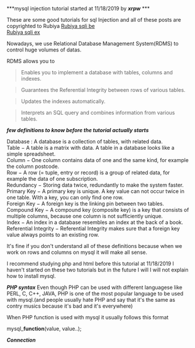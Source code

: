 ***mysql injection tutorial started at 11/18/2019 by ***xrpw*** ***

These are some good tutorials for sql Injection and all of these posts are copyrighted to Rubiya
<a href="https://www.hackerschool.org/Sub_Html/HS_Posting/?uid=42" target="blank">Rubiya sqli be</a>
<br>
<a href="https://www.hackerschool.org/Sub_Html/HS_Posting/?uid=43" target="blank">Rubiya sqli ex</a>


Nowadays, we use Relational Database Management System(RDMS) to control huge volumes of datas.

RDMS allows you to
>Enables you to implement a database with tables, columns and indexes.

>Guarantees the Referential Integrity between rows of various tables.

>Updates the indexes automatically.

>Interprets an SQL query and combines information from various tables.

***few definitions to know before the tutorial actually starts***

Database : A database is a collection of tables, with related data.<br>
Table − A table is a matrix with data. A table in a database looks like a simple spreadsheet.<br>
Column − One column contains data of one and the same kind, for example the column postcode.<br>
Row − A row (= tuple, entry or record) is a group of related data, for example the data of one subscription.<br>
Redundancy − Storing data twice, redundantly to make the system faster.<br>
Primary Key − A primary key is unique. A key value can not occur twice in one table. With a key, you can only find one row.<br>
Foreign Key − A foreign key is the linking pin between two tables.<br>
Compound Key − A compound key (composite key) is a key that consists of multiple columns, because one column is not sufficiently unique.<br>
Index − An index in a database resembles an index at the back of a book.<br>
Referential Integrity − Referential Integrity makes sure that a foreign key value always points to an existing row.<br>

It's fine if you don't understand all of these definitions because when we work on rows and columns on mysql it will make all sense.


I recommend studying php and html before this tutorial
at 11/18/2019 I haven't started on these two tutorials but in the future I will
I will not explain how to install mysql.

***PHP syntax***
Even though PHP can be used with different languagese like PERL, C, C++, JAVA, PHP is one of the most popular language to be used with mysql.(and people usually hate PHP and say that it's the same as contry musics because it's bad and it's everywhere)

When PHP function is used with mysql it usually follows this format

mysql_**function**(value, value..);

***Connection***



